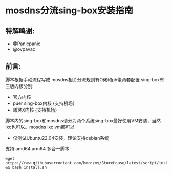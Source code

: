 # mosdns分流sing-box安装指南
## 特解鸣谢:
* @Panicpanic
* @ovpavac
## 前言:
脚本根据手动流程写成
mosdns相关分流规则有O佬和ph佬两套配置
sing-box有三版内核分别:
* 官方内核
* puer sing-box内核 {支持机场}
* 曦灵X内核 {支持机场}

脚本内的sing-box和mosdns请分为两个系统sing-box最好使用VM安装，当然lxc也可以。mosdns lxc vm都可以
* 仅测试Ubuntu22.04安装，理论支持debian系统

支持:amd64 arm64
多合一脚本:
``` shell
wget https://raw.githubusercontent.com/herozmy/StoreHouse/latest/script/install.sh && bash install.sh
```
